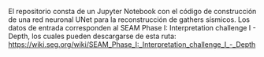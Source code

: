 El repositorio consta de un Jupyter Notebook con el código de construcción de una red neuronal UNet para la reconstrucción de gathers sísmicos.
Los datos de entrada corresponden al SEAM Phase I: Interpretation challenge I - Depth, los cuales pueden descargarse de esta ruta: https://wiki.seg.org/wiki/SEAM_Phase_I:_Interpretation_challenge_I_-_Depth
